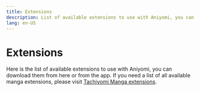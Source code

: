 ```yaml
---
title: Extensions
description: List of available extensions to use with Aniyomi, you can download them from here or from the app.
lang: en-US
---
```


# Extensions

Here is the list of available extensions to use with Aniyomi, you can download them from here or from the app. If you need a list of all available manga extensions, please visit [Tachiyomi Manga extensions](https://tachiyomi.org/extensions/).

<Extensions/>
